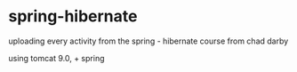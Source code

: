 # spring-hibernate
uploading every activity from the spring - hibernate course from chad darby


using tomcat 9.0, + spring
